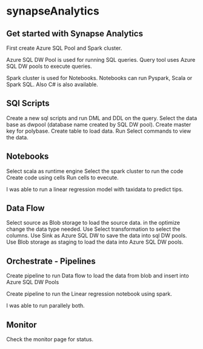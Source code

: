 # synapseAnalytics

## Get started with Synapse Analytics
First create Azure SQL Pool and Spark cluster.

Azure SQL DW Pool is used for running SQL queries. Query tool uses Azure SQL DW pools to execute queries.

Spark cluster is used for Notebooks. Notebooks can run Pyspark, Scala or Spark SQL. Also C# is also available.

## SQl Scripts
Create a new sql scripts and run DML and DDL on the query. Select the data base as dwpool (database name created by SQL DW pool).
Create master key for polybase.
Create table to load data.
Run Select commands to view the data.

## Notebooks
Select scala as runtime engine
Select the spark cluster to run the code
Create code using cells
Run cells to evecute.

I was able to run a linear regression model with taxidata to predict tips.

## Data Flow
Select source as Blob storage to load the source data. in the optimize change the data type needed.
Use Select transformation to select the columns.
Use Sink as Azure SQL DW to save the data into sql DW pools.
Use Blob storage as staging to load the data into Azure SQL DW pools.

## Orchestrate - Pipelines
Create pipeline to run Data flow to load the data from blob and insert into Azure SQL DW Pools

Create pipeline to run the Linear regression notebook using spark.

I was able to run parallely both.

## Monitor
Check the monitor page for status.
